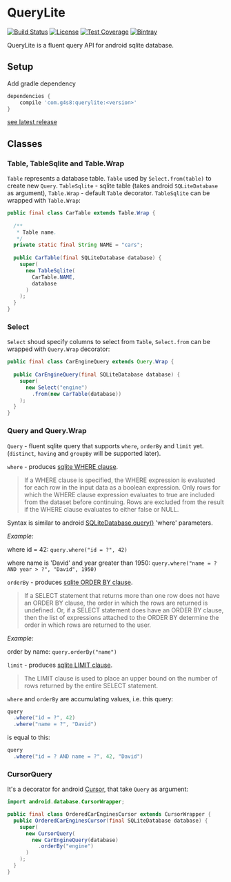 # QueryLite

[![Build Status](https://img.shields.io/travis/g4s8/QueryLite.svg?style=flat-square)](https://travis-ci.org/g4s8/QueryLite)
[![License](https://img.shields.io/github/license/g4s8/QueryLite.svg?style=flat-square)](https://github.com/g4s8/QueryLite/blob/master/LICENSE)
[![Test Coverage](https://img.shields.io/codecov/c/github/g4s8/QueryLite.svg?style=flat-square)](https://codecov.io/github/g4s8/QueryLite?branch=master)
[![Bintray](https://img.shields.io/bintray/v/g4s8/maven-android/com.g4s8.querylite.svg?style=flat-square)](https://bintray.com/g4s8/maven-android/com.g4s8.querylite/_latestVersion)

QueryLite is a fluent query API for android sqlite database.

## Setup
Add gradle dependency
```gradle
dependencies {
    compile 'com.g4s8:querylite:<version>'
}
```
[see latest release](https://github.com/g4s8/QueryLite/releases/latest)

## Classes

### Table, TableSqlite and Table.Wrap
`Table` represents a database table. `Table` used by `Select.from(table)` to create new `Query`. `TableSqlite` - sqlite table (takes android `SQLiteDatabase` as argument),
`Table.Wrap` - default `Table` decorator. `TableSqlite` can be wrapped with `Table.Wrap`:
```java
public final class CarTable extends Table.Wrap {
  
  /**
   * Table name.
   */
  private static final String NAME = "cars";
  
  public CarTable(final SQLiteDatabase database) {
    super(
      new TableSqlite(
        CarTable.NAME,
        database
      )
    );
  }
}
```

### Select
`Select` shoud specify columns to select from `Table`, `Select.from` can be wrapped with `Query.Wrap` decorator:
```java
public final class CarEngineQuery extends Query.Wrap {
  
  public CarEngineQuery(final SQLiteDatabase database) {
    super(
      new Select("engine")
        .from(new CarTable(database))
    );
  }
}
```

### Query and Query.Wrap
`Query` - fluent sqlite query that supports `where`, `orderBy` and `limit` yet. (`distinct`, `having` and `groupBy` will be supported later).


`where` - produces [sqlite WHERE clause](https://www.sqlite.org/lang_select.html#whereclause). 
> If a WHERE clause is specified, the WHERE expression is evaluated for each row in the input data as a boolean expression. Only rows for which the WHERE clause expression evaluates to true are included from the dataset before continuing. Rows are excluded from the result if the WHERE clause evaluates to either false or NULL. 

Syntax is similar to android [SQLiteDatabase.query()](https://developer.android.com/reference/android/database/sqlite/SQLiteDatabase.html#query%28boolean,%20java.lang.String,%20java.lang.String[],%20java.lang.String,%20java.lang.String[],%20java.lang.String,%20java.lang.String,%20java.lang.String,%20java.lang.String%29) 'where' parameters.

_Example:_

where id = 42: `query.where("id = ?", 42)`

where name is 'David' and year greater than 1950: `query.where("name = ? AND year > ?", "David", 1950)`

`orderBy` - produces [sqlite ORDER BY clause](https://www.sqlite.org/lang_select.html#orderby).
> If a SELECT statement that returns more than one row does not have an ORDER BY clause, the order in which the rows are returned is undefined. Or, if a SELECT statement does have an ORDER BY clause, then the list of expressions attached to the ORDER BY determine the order in which rows are returned to the user. 

_Example:_

order by name: `query.orderBy("name")`

`limit` - produces [sqlite LIMIT clause](https://www.sqlite.org/lang_select.html#limitoffset).
> The LIMIT clause is used to place an upper bound on the number of rows returned by the entire SELECT statement. 

`where` and `orderBy` are accumulating values, i.e. this query:
```java
query
  .where("id = ?", 42)
  .where("name = ?", "David")
```
is equal to this:
```java
query
  .where("id = ? AND name = ?", 42, "David")
```


### CursorQuery
It's a decorator for android [Cursor](https://developer.android.com/reference/android/database/Cursor.html), that take `Query` as argument:
```java
import android.database.CursorWrapper;

public final class OrderedCarEnginesCursor extends CursorWrapper {
  public OrderedCarEnginesCursor(final SQLiteDatabase database) {
    super(
      new CursorQuery(
        new CarEngineQuery(database)
          .orderBy("engine")
      )
    );
  }
}
```
